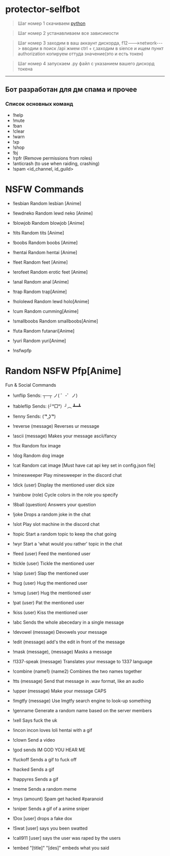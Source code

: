 # protector-selfbot
>Шаг номер 1 скачиваем [python](https://www.python.org/downloads/release/python-376/ "")

>Шаг номер 2 устанавливаем все зависимости

>Шаг номер 3 заходим в ваш аккаунт дискорда, f12--->network---> вводим в поиск /api жмем ctrl + r,заходим в sience и ищем пункт authorization копируем оттуда значение(это и есть токен)

>Шаг номер 4 запускаем .py файл с указанием вашего дискорд токена 
---
## Бот разработан для дм спама и прочее 
### Список основных команд
- !help
- !mute
- !ban
- !clear
- !warn
- !xp
- !shop
- !bj
- !rpfr (Remove permissions from roles)
- !anticrash (to use when raiding, crashing)
- !spam <id_channel, id_guild>
# NSFW Commands
- !lesbian
Random lesbian [Anime] 

- !lewdneko
Random lewd neko [Anime] 

- !blowjob
Random blowjob [Anime] 

- !tits
 Random tits [Anime] 
 
- !boobs
Random boobs [Anime] 

- !hentai
Random hentai [Anime] 

- !feet
Random feet [Anime] 

- !erofeet
Random erotic feet [Anime] 

- !anal
Random anal [Anime] 

- !trap
Random trap[Anime] 

- !hololewd
Random lewd holo[Anime] 

- !cum
Random cumming[Anime] 

- !smallboobs 
Random smallboobs[Anime] 

- !futa
Random futanari[Anime] 

- !yuri 
Random yuri[Anime] 

- !nsfwpfp
# Random NSFW Pfp[Anime]
Fun & Social Commands

- !unflip
Sends: ┬─┬ ノ( ゜-゜ノ)

- !tableflip
Sends: (╯°□°）╯︵ ┻━┻ 

- !lenny
Sends: ( ͡° ͜ʖ ͡°) 

- !reverse (message) 
Reverses ur message 

- !ascii (message)
Makes your message ascii/fancy 

- !fox
Random fox image 

- !dog
Random dog image 

- !cat
Random cat image [Must have cat api key set in config.json file] 

- !minesweeper
Play minesweeper in the discord chat 

- !dick (user) 
 Display the mentioned user dick size
 
- !rainbow (role) 
Cycle colors in the role you specify

- !8ball (question)
Answers your question 

- !joke
Drops a random joke in the chat 

- !slot
Play slot machine in the discord chat

- !topic
Start a random topic to keep the chat going

- !wyr 
Start a 'what would you rather' topic in the chat 

- !feed (user) 
Feed the mentioned user

- !tickle (user) 
Tickle the mentioned user

- !slap (user)
Slap the mentioned user

- !hug (user)
Hug the mentioned user 

- !smug (user)
Hug the mentioned user

- !pat (user)
Pat the mentioned user

- !kiss (user)
Kiss the mentioned user

- !abc
Sends the whole abecedary in a single message 

- !devowel (message)
Devowels your message

- !edit (message)
add's the edit in front of the message

- !mask (message), (message)
Masks a message

- !1337-speak (message)
Translates your message to 1337 language 

- !combine (name1) (name2)
Combines the two names together 

- !tts (message)
Send that message in .wav format, like an audio 

- !upper (message)
Make your message CAPS 

- !lmgtfy (message)
Use lmgtfy search engine to look-up something

- !genname
Generate a random name based on the server members 

- !xell
Says fuck the uk

- !incon
incon loves loli hentai with a gif

- !clown
Send a video

- !god
sends IM GOD YOU HEAR ME

- !fuckoff
Sends a gif to fuck off

- !hacked
Sends a gif

- !happyres
Sends a gif

- !meme
Sends a random meme

- !mys (amount)
Spam get hacked #paranoid

- !sniper
Sends a gif of a anime sniper

- !Dox [user]
drops a fake dox

- !Swat [user]
says you been swatted 

- !call911 [user]
says the user was raped by the users 

- !embed "[title]" "[des]"
embeds what you said
